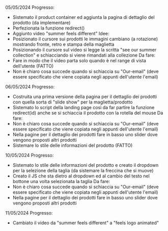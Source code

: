 05/05/2024
Progresso:
 - Sistemato il product container ed aggiunta la pagina di dettaglio del prodotto (da implementare)
 - Perfezionata la funzione redirect()
 - Aggiunto video "summer feels different"
Idee:
 - Posizionato il cursore sui prodotti le immagini cambiano (a rotazione) mostrando fronte, retro e stampa della maglietta
 - Posizionando il cursore sul video si legge la scritta "see our summer collection" e schiacciando si viene rimandati alla collezione
Da fare:
 - Fare in modo che il video parta solo quando è nel range di vista dell'utente (FATTO)
 - Non è chiaro cosa succede quando si schiaccia su "Our-email" (deve essere specificato che viene copiata negli appunti dell'utente l'email)

06/05/2024
Progresso:
 - Costruita una prima versione della pagina per il dettaglio dei prodotti con quella sorta di "slide show" per la maglietta/prodotto
 - Sistemato lo script della landing page così da far partire la funzione redirect(id) anche se si schiaccia il prodotto con la rotella del mouse
Da fare:
 - Non è chiaro cosa succede quando si schiaccia su "Our-email" (deve essere specificato che viene copiata negli appunti dell'utente l'email)
 - Nella pagine per il dettaglio dei prodotti fare in basso uno slider dove vengono proposti altri prodotti
 - Sistemare lo stile delle informazioni del prodotto (FATTO)

10/05/2024
Progresso:
 - Sistemato lo stile delle informazioni del prodotto e creato il dropdown per la selezione della taglia (da sistemare la freccina che si muove)
 - Creato il JS che sta dietro al dropdown ed al cambio del testo nel bottone una volta selezionata la taglia
Da fare:
 - Non è chiaro cosa succede quando si schiaccia su "Our-email" (deve essere specificato che viene copiata negli appunti dell'utente l'email)
 - Nella pagine per il dettaglio dei prodotti fare in basso uno slider dove vengono proposti altri prodotti

11/05/2024
Progresso:
 - Cambiato il video da "summer feels different" a "feels logo animated"
